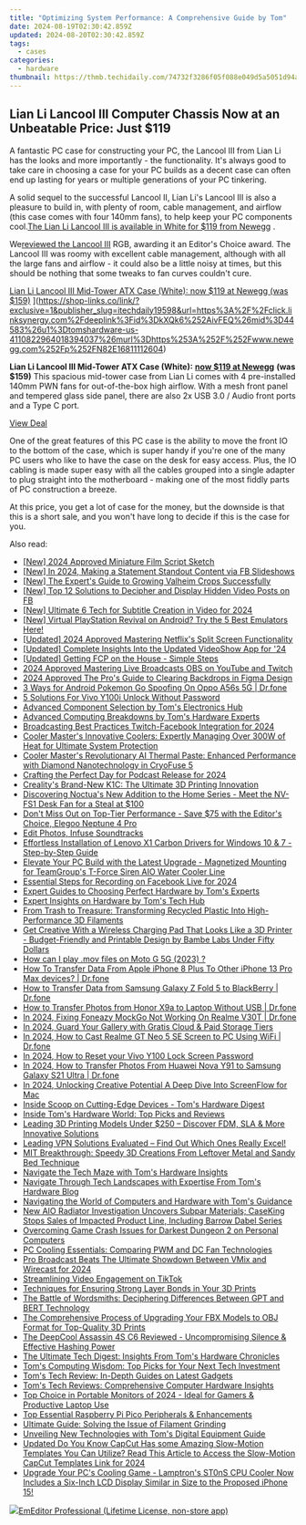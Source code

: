 ```yaml
---
title: "Optimizing System Performance: A Comprehensive Guide by Tom"
date: 2024-08-19T02:30:42.859Z
updated: 2024-08-20T02:30:42.859Z
tags:
  - cases
categories:
  - hardware
thumbnail: https://thmb.techidaily.com/74732f3286f05f088e049d5a5051d94a307e70b489a1cfb414ed825a2ed00d16.jpg
---
```


## Lian Li Lancool III Computer Chassis Now at an Unbeatable Price: Just $119

A fantastic PC case for constructing your PC, the Lancool III from Lian Li has the looks and more importantly - the functionality. It's always good to take care in choosing a case for your PC builds as a decent case can often end up lasting for years or multiple generations of your PC tinkering.

 A solid sequel to the successful Lancool II, Lian Li's Lancool III is also a pleasure to build in, with plenty of room, cable management, and airflow (this case comes with four 140mm fans), to help keep your PC components cool.[The Lian Li Lancool III is available in White for $119 from Newegg](https://shop-links.co/link/?exclusive=1&publisher_slug=itechdaily19598&url=https%3A%2F%2Fclick.linksynergy.com%2Fdeeplink%3Fid%3DkXQk6%252AivFEQ%26mid%3D44583%26u1%3Dtomshardware-us-5870583523875703881%26murl%3Dhttps%253A%252F%252Fwww.newegg.com%252Fp%252FN82E16811112604) .

 We[reviewed the Lancool III](https://tools.techidaily.com) RGB, awarding it an Editor's Choice award. The Lancool III was roomy with excellent cable management, although with all the large fans and airflow - it could also be a little noisy at times, but this should be nothing that some tweaks to fan curves couldn't cure.

[Lian Li Lancool III Mid-Tower ATX Case (White): now $119 at Newegg (was $159)](https://cdn.mos.cms.futurecdn.net/VCYStz42xzCPBTF4UZMoEP-200-100.png "Lian Li Lancool III Mid-Tower ATX Case (White): now $119 at Newegg (was $159)") ](https://shop-links.co/link/?exclusive=1&publisher_slug=itechdaily19598&url=https%3A%2F%2Fclick.linksynergy.com%2Fdeeplink%3Fid%3DkXQk6%252AivFEQ%26mid%3D44583%26u1%3Dtomshardware-us-4110822964018394037%26murl%3Dhttps%253A%252F%252Fwww.newegg.com%252Fp%252FN82E16811112604)

**Lian Li Lancool III Mid-Tower ATX Case (White):** [**now $119 at Newegg**](https://shop-links.co/link/?exclusive=1&publisher_slug=itechdaily19598&url=https%3A%2F%2Fclick.linksynergy.com%2Fdeeplink%3Fid%3DkXQk6%252AivFEQ%26mid%3D44583%26u1%3Dtomshardware-us-1088481299943128816%26murl%3Dhttps%253A%252F%252Fwww.newegg.com%252Fp%252FN82E16811112604) **(was $159)**
 This spacious mid-tower case from Lian Li comes with 4 pre-installed 140mm PWN fans for out-of-the-box high airflow. With a mesh front panel and tempered glass side panel, there are also 2x USB 3.0 / Audio front ports and a Type C port.

[View Deal](https://shop-links.co/link/?exclusive=1&publisher_slug=itechdaily19598&url=https%3A%2F%2Fclick.linksynergy.com%2Fdeeplink%3Fid%3DkXQk6%252AivFEQ%26mid%3D44583%26u1%3Dtomshardware-us-4110822964018394037%26murl%3Dhttps%253A%252F%252Fwww.newegg.com%252Fp%252FN82E16811112604)

 One of the great features of this PC case is the ability to move the front IO to the bottom of the case, which is super handy if you're one of the many PC users who like to have the case on the desk for easy access. Plus, the IO cabling is made super easy with all the cables grouped into a single adapter to plug straight into the motherboard - making one of the most fiddly parts of PC construction a breeze.

 At this price, you get a lot of case for the money, but the downside is that this is a short sale, and you won't have long to decide if this is the case for you.

<ins class="adsbygoogle"
     style="display:block"
     data-ad-format="autorelaxed"
     data-ad-client="ca-pub-7571918770474297"
     data-ad-slot="1223367746"></ins>



<ins class="adsbygoogle"
     style="display:block"
     data-ad-client="ca-pub-7571918770474297"
     data-ad-slot="8358498916"
     data-ad-format="auto"
     data-full-width-responsive="true"></ins>

<span class="atpl-alsoreadstyle">Also read:</span>
<div><ul>
<li><a href="https://vp-tips.techidaily.com/new-2024-approved-miniature-film-script-sketch/"><u>[New] 2024 Approved  Miniature Film Script Sketch</u></a></li>
<li><a href="https://facebook-clips.techidaily.com/new-in-2024-making-a-statement-standout-content-via-fb-slideshows/"><u>[New] In 2024, Making a Statement  Standout Content via FB Slideshows</u></a></li>
<li><a href="https://digital-screen-recording.techidaily.com/new-the-experts-guide-to-growing-valheim-crops-successfully/"><u>[New] The Expert's Guide to Growing Valheim Crops Successfully</u></a></li>
<li><a href="https://facebook-clips.techidaily.com/new-top-12-solutions-to-decipher-and-display-hidden-video-posts-on-fb/"><u>[New] Top 12 Solutions to Decipher and Display Hidden Video Posts on FB</u></a></li>
<li><a href="https://article-posts.techidaily.com/new-ultimate-6-tech-for-subtitle-creation-in-video-for-2024/"><u>[New] Ultimate 6 Tech for Subtitle Creation in Video for 2024</u></a></li>
<li><a href="https://screen-sharing-recording.techidaily.com/1715859824634-new-virtual-playstation-revival-on-android-try-the-5-best-emulators-here/"><u>[New] Virtual PlayStation Revival on Android? Try the 5 Best Emulators Here!</u></a></li>
<li><a href="https://fox-direct.techidaily.com/updated-2024-approved-mastering-netflixs-split-screen-functionality/"><u>[Updated] 2024 Approved  Mastering Netflix's Split Screen Functionality</u></a></li>
<li><a href="https://extra-hints.techidaily.com/updated-complete-insights-into-the-updated-videoshow-app-for-24/"><u>[Updated] Complete Insights Into the Updated VideoShow App for '24</u></a></li>
<li><a href="https://some-knowledge.techidaily.com/updated-getting-fcp-on-the-house-simple-steps/"><u>[Updated] Getting FCP on the House - Simple Steps</u></a></li>
<li><a href="https://screen-mirroring-recording.techidaily.com/2024-approved-mastering-live-broadcasts-obs-on-youtube-and-twitch/"><u>2024 Approved  Mastering Live Broadcasts  OBS on YouTube and Twitch</u></a></li>
<li><a href="https://some-skills.techidaily.com/2024-approved-the-pros-guide-to-clearing-backdrops-in-figma-design/"><u>2024 Approved  The Pro's Guide to Clearing Backdrops in Figma Design</u></a></li>
<li><a href="https://android-pokemon-go.techidaily.com/3-ways-for-android-pokemon-go-spoofing-on-oppo-a56s-5g-drfone-by-drfone-virtual-android/"><u>3 Ways for Android Pokemon Go Spoofing On Oppo A56s 5G | Dr.fone</u></a></li>
<li><a href="https://android-unlock.techidaily.com/5-solutions-for-vivo-y100i-unlock-without-password-by-drfone-android/"><u>5 Solutions For Vivo Y100i Unlock Without Password</u></a></li>
<li><a href="https://hardware-tips.techidaily.com/advanced-component-selection-by-toms-electronics-hub/"><u>Advanced Component Selection by Tom's Electronics Hub</u></a></li>
<li><a href="https://hardware-tips.techidaily.com/advanced-computing-breakdowns-by-toms-hardware-experts/"><u>Advanced Computing Breakdowns by Tom's Hardware Experts</u></a></li>
<li><a href="https://facebook-videos.techidaily.com/broadcasting-best-practices-twitch-facebook-integration-for-2024/"><u>Broadcasting Best Practices  Twitch-Facebook Integration for 2024</u></a></li>
<li><a href="https://hardware-tips.techidaily.com/cooler-masters-innovative-coolers-expertly-managing-over-300w-of-heat-for-ultimate-system-protection/"><u>Cooler Master's Innovative Coolers: Expertly Managing Over 300W of Heat for Ultimate System Protection</u></a></li>
<li><a href="https://hardware-tips.techidaily.com/cooler-masters-revolutionary-ai-thermal-paste-enhanced-performance-with-diamond-nanotechnology-in-cryofuse-5/"><u>Cooler Master's Revolutionary AI Thermal Paste: Enhanced Performance with Diamond Nanotechnology in CryoFuse 5</u></a></li>
<li><a href="https://extra-tips.techidaily.com/crafting-the-perfect-day-for-podcast-release-for-2024/"><u>Crafting the Perfect Day for Podcast Release for 2024</u></a></li>
<li><a href="https://hardware-tips.techidaily.com/crealitys-brand-new-k1c-the-ultimate-3d-printing-innovation/"><u>Creality's Brand-New K1C: The Ultimate 3D Printing Innovation</u></a></li>
<li><a href="https://hardware-tips.techidaily.com/1723175706177-discovering-noctuas-new-addition-to-the-home-series-meet-the-nv-fs1-desk-fan-for-a-steal-at-100/"><u>Discovering Noctua's New Addition to the Home Series - Meet the NV-FS1 Desk Fan for a Steal at $100</u></a></li>
<li><a href="https://hardware-tips.techidaily.com/1723125133999-dont-miss-out-on-top-tier-performance-save-75-with-the-editors-choice-elegoo-neptune-4-pro/"><u>Don't Miss Out on Top-Tier Performance - Save $75 with the Editor's Choice, Elegoo Neptune 4 Pro</u></a></li>
<li><a href="https://extra-tips.techidaily.com/edit-photos-infuse-soundtracks/"><u>Edit Photos, Infuse Soundtracks</u></a></li>
<li><a href="https://hardware-help.techidaily.com/effortless-installation-of-lenovo-x1-carbon-drivers-for-windows-10-and-7-step-by-step-guide/"><u>Effortless Installation of Lenovo X1 Carbon Drivers for Windows 10 & 7 - Step-by-Step Guide</u></a></li>
<li><a href="https://hardware-tips.techidaily.com/elevate-your-pc-build-with-the-latest-upgrade-magnetized-mounting-for-teamgroups-t-force-siren-aio-water-cooler-line/"><u>Elevate Your PC Build with the Latest Upgrade - Magnetized Mounting for TeamGroup's T-Force Siren AIO Water Cooler Line</u></a></li>
<li><a href="https://screen-recording.techidaily.com/essential-steps-for-recording-on-facebook-live-for-2024/"><u>Essential Steps for Recording on Facebook Live for 2024</u></a></li>
<li><a href="https://hardware-tips.techidaily.com/expert-guides-to-choosing-perfect-hardware-by-toms-experts/"><u>Expert Guides to Choosing Perfect Hardware by Tom's Experts</u></a></li>
<li><a href="https://hardware-tips.techidaily.com/expert-insights-on-hardware-by-toms-tech-hub/"><u>Expert Insights on Hardware by Tom's Tech Hub</u></a></li>
<li><a href="https://hardware-tips.techidaily.com/from-trash-to-treasure-transforming-recycled-plastic-into-high-performance-3d-filaments/"><u>From Trash to Treasure: Transforming Recycled Plastic Into High-Performance 3D Filaments</u></a></li>
<li><a href="https://hardware-tips.techidaily.com/get-creative-with-a-wireless-charging-pad-that-looks-like-a-3d-printer-budget-friendly-and-printable-design-by-bambe-labs-under-fifty-dollars/"><u>Get Creative With a Wireless Charging Pad That Looks Like a 3D Printer - Budget-Friendly and Printable Design by Bambe Labs Under Fifty Dollars</u></a></li>
<li><a href="https://phone-solutions.techidaily.com/how-can-i-play-mov-files-on-moto-g-5g-2023-by-aiseesoft-video-converter-play-mov-on-android/"><u>How can I play .mov files on Moto G 5G (2023) ?</u></a></li>
<li><a href="https://techidaily.com/how-to-transfer-data-from-apple-iphone-8-plus-to-other-iphone-13-pro-max-devices-drfone-by-drfone-transfer-data-from-ios-transfer-data-from-ios/"><u>How To Transfer Data From Apple iPhone 8 Plus To Other iPhone 13 Pro Max devices? | Dr.fone</u></a></li>
<li><a href="https://android-transfer.techidaily.com/how-to-transfer-data-from-samsung-galaxy-z-fold-5-to-blackberry-drfone-by-drfone-transfer-from-android-transfer-from-android/"><u>How to Transfer Data from Samsung Galaxy Z Fold 5 to BlackBerry | Dr.fone</u></a></li>
<li><a href="https://android-transfer.techidaily.com/how-to-transfer-photos-from-honor-x9a-to-laptop-without-usb-drfone-by-drfone-transfer-from-android-transfer-from-android/"><u>How to Transfer Photos from Honor X9a to Laptop Without USB | Dr.fone</u></a></li>
<li><a href="https://review-topics.techidaily.com/in-2024-fixing-foneazy-mockgo-not-working-on-realme-v30t-drfone-by-drfone-virtual-android/"><u>In 2024, Fixing Foneazy MockGo Not Working On Realme V30T | Dr.fone</u></a></li>
<li><a href="https://some-techniques.techidaily.com/in-2024-guard-your-gallery-with-gratis-cloud-and-paid-storage-tiers/"><u>In 2024, Guard Your Gallery with Gratis Cloud & Paid Storage Tiers</u></a></li>
<li><a href="https://screen-mirror.techidaily.com/in-2024-how-to-cast-realme-gt-neo-5-se-screen-to-pc-using-wifi-drfone-by-drfone-android/"><u>In 2024, How to Cast Realme GT Neo 5 SE Screen to PC Using WiFi | Dr.fone</u></a></li>
<li><a href="https://android-unlock.techidaily.com/in-2024-how-to-reset-your-vivo-y100-lock-screen-password-by-drfone-android/"><u>In 2024, How to Reset your Vivo Y100 Lock Screen Password</u></a></li>
<li><a href="https://android-transfer.techidaily.com/in-2024-how-to-transfer-photos-from-huawei-nova-y91-to-samsung-galaxy-s21-ultra-drfone-by-drfone-transfer-from-android-transfer-from-android/"><u>In 2024, How to Transfer Photos From Huawei Nova Y91 to Samsung Galaxy S21 Ultra | Dr.fone</u></a></li>
<li><a href="https://remote-screen-capture.techidaily.com/in-2024-unlocking-creative-potential-a-deep-dive-into-screenflow-for-mac/"><u>In 2024, Unlocking Creative Potential  A Deep Dive Into ScreenFlow for Mac</u></a></li>
<li><a href="https://hardware-tips.techidaily.com/inside-scoop-on-cutting-edge-devices-toms-hardware-digest/"><u>Inside Scoop on Cutting-Edge Devices - Tom's Hardware Digest</u></a></li>
<li><a href="https://hardware-tips.techidaily.com/inside-toms-hardware-world-top-picks-and-reviews/"><u>Inside Tom's Hardware World: Top Picks and Reviews</u></a></li>
<li><a href="https://hardware-tips.techidaily.com/leading-3d-printing-models-under-250-discover-fdm-sla-and-more-innovative-solutions/"><u>Leading 3D Printing Models Under $250 – Discover FDM, SLA & More Innovative Solutions</u></a></li>
<li><a href="https://hardware-tips.techidaily.com/1723125263901-leading-vpn-solutions-evaluated-find-out-which-ones-really-excel/"><u>Leading VPN Solutions Evaluated – Find Out Which Ones Really Excel!</u></a></li>
<li><a href="https://hardware-tips.techidaily.com/mit-breakthrough-speedy-3d-creations-from-leftover-metal-and-sandy-bed-technique/"><u>MIT Breakthrough: Speedy 3D Creations From Leftover Metal and Sandy Bed Technique</u></a></li>
<li><a href="https://hardware-tips.techidaily.com/navigate-the-tech-maze-with-toms-hardware-insights/"><u>Navigate the Tech Maze with Tom's Hardware Insights</u></a></li>
<li><a href="https://hardware-tips.techidaily.com/navigate-through-tech-landscapes-with-expertise-from-toms-hardware-blog/"><u>Navigate Through Tech Landscapes with Expertise From Tom's Hardware Blog</u></a></li>
<li><a href="https://hardware-tips.techidaily.com/navigating-the-world-of-computers-and-hardware-with-toms-guidance/"><u>Navigating the World of Computers and Hardware with Tom's Guidance</u></a></li>
<li><a href="https://hardware-tips.techidaily.com/new-aio-radiator-investigation-uncovers-subpar-materials-caseking-stops-sales-of-impacted-product-line-including-barrow-dabel-series/"><u>New AIO Radiator Investigation Uncovers Subpar Materials; CaseKing Stops Sales of Impacted Product Line, Including Barrow Dabel Series</u></a></li>
<li><a href="https://win-answers.techidaily.com/overcoming-game-crash-issues-for-darkest-dungeon-2-on-personal-computers/"><u>Overcoming Game Crash Issues for Darkest Dungeon 2 on Personal Computers</u></a></li>
<li><a href="https://hardware-tips.techidaily.com/pc-cooling-essentials-comparing-pwm-and-dc-fan-technologies/"><u>PC Cooling Essentials: Comparing PWM and DC Fan Technologies</u></a></li>
<li><a href="https://extra-approaches.techidaily.com/pro-broadcast-beats-the-ultimate-showdown-between-vmix-and-wirecast-for-2024/"><u>Pro Broadcast Beats  The Ultimate Showdown Between VMix and Wirecast for 2024</u></a></li>
<li><a href="https://tiktok-videos.techidaily.com/streamlining-video-engagement-on-tiktok/"><u>Streamlining Video Engagement on TikTok</u></a></li>
<li><a href="https://hardware-tips.techidaily.com/techniques-for-ensuring-strong-layer-bonds-in-your-3d-prints/"><u>Techniques for Ensuring Strong Layer Bonds in Your 3D Prints</u></a></li>
<li><a href="https://tech-revival.techidaily.com/the-battle-of-wordsmiths-deciphering-differences-between-gpt-and-bert-technology/"><u>The Battle of Wordsmiths: Deciphering Differences Between GPT and BERT Technology</u></a></li>
<li><a href="https://hardware-tips.techidaily.com/the-comprehensive-process-of-upgrading-your-fbx-models-to-obj-format-for-top-quality-3d-prints/"><u>The Comprehensive Process of Upgrading Your FBX Models to OBJ Format for Top-Quality 3D Prints</u></a></li>
<li><a href="https://hardware-tips.techidaily.com/the-deepcool-assassin-4s-c6-reviewed-uncompromising-silence-and-effective-hashing-power/"><u>The DeepCool Assassin 4S C6 Reviewed - Uncompromising Silence & Effective Hashing Power</u></a></li>
<li><a href="https://hardware-tips.techidaily.com/the-ultimate-tech-digest-insights-from-toms-hardware-chronicles/"><u>The Ultimate Tech Digest: Insights From Tom's Hardware Chronicles</u></a></li>
<li><a href="https://hardware-tips.techidaily.com/toms-computing-wisdom-top-picks-for-your-next-tech-investment/"><u>Tom's Computing Wisdom: Top Picks for Your Next Tech Investment</u></a></li>
<li><a href="https://hardware-tips.techidaily.com/toms-tech-review-in-depth-guides-on-latest-gadgets/"><u>Tom's Tech Review: In-Depth Guides on Latest Gadgets</u></a></li>
<li><a href="https://hardware-tips.techidaily.com/toms-tech-reviews-comprehensive-computer-hardware-insights/"><u>Tom's Tech Reviews: Comprehensive Computer Hardware Insights</u></a></li>
<li><a href="https://hardware-tips.techidaily.com/top-choice-in-portable-monitors-of-2024-ideal-for-gamers-and-productive-laptop-use/"><u>Top Choice in Portable Monitors of 2024 - Ideal for Gamers & Productive Laptop Use</u></a></li>
<li><a href="https://hardware-tips.techidaily.com/top-essential-raspberry-pi-pico-peripherals-and-enhancements/"><u>Top Essential Raspberry Pi Pico Peripherals & Enhancements</u></a></li>
<li><a href="https://hardware-tips.techidaily.com/ultimate-guide-solving-the-issue-of-filament-grinding/"><u>Ultimate Guide: Solving the Issue of Filament Grinding</u></a></li>
<li><a href="https://hardware-tips.techidaily.com/unveiling-new-technologies-with-toms-digital-equipment-guide/"><u>Unveiling New Technologies with Tom's Digital Equipment Guide</u></a></li>
<li><a href="https://ai-video-editing.techidaily.com/updated-do-you-know-capcut-has-some-amazing-slow-motion-templates-you-can-utilize-read-this-article-to-access-the-slow-motion-capcut-templates-link-for-2024/"><u>Updated Do You Know CapCut Has some Amazing Slow-Motion Templates You Can Utilize? Read This Article to Access the Slow-Motion CapCut Templates Link for 2024</u></a></li>
<li><a href="https://hardware-tips.techidaily.com/upgrade-your-pcs-cooling-game-lamptrons-st0ns-cpu-cooler-now-includes-a-six-inch-lcd-display-similar-in-size-to-the-proposed-iphone-15/"><u>Upgrade Your PC's Cooling Game - Lamptron's ST0nS CPU Cooler Now Includes a Six-Inch LCD Display Similar in Size to the Proposed iPhone 15!</u></a></li>
</ul></div>

<!-- affiliate ads begin -->
<a href="https://shop.emeditor.com/order/checkout.php?PRODS=4631722&QTY=1&AFFILIATE=108875&CART=1"><img src="https://www.emeditor.com/wp-content/uploads/2023/05/frontpage2-2048x588.webp" border="0">EmEditor Professional (Lifetime License, non-store app)</a>
<!-- affiliate ads end -->